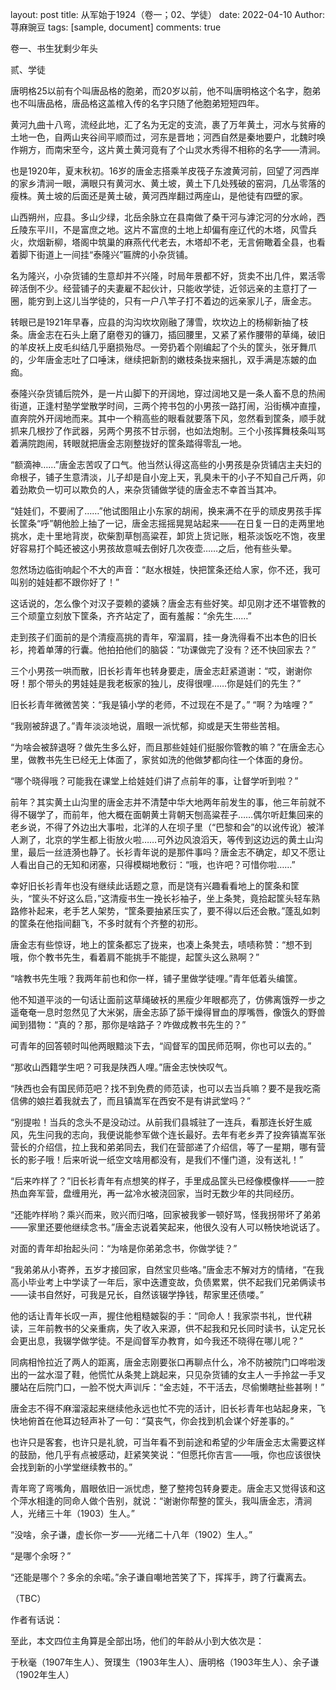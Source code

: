 layout: post
title: 从军始于1924（卷一；02、学徒）
date: 2022-04-10
Author: 荨麻豌豆
tags: [sample, document]
comments: true

卷一、书生犹剩少年头

贰、学徒

唐明格25以前有个叫唐品格的胞弟，而20岁以前，他不叫唐明格这个名字，胞弟也不叫唐品格，唐品格这盖棺入传的名字只随了他胞弟短短四年。

黄河九曲十八弯，流经此地，汇了名为无定的支流，裹了万年黄土，河水与贫瘠的土地一色，自两山夹谷间平顺而过，河东是晋地；河西自然是秦地要户，北魏时唤作朔方，而南宋至今，这片黄土黄河竟有了个山灵水秀得不相称的名字——清涧。

也是1920年，夏末秋初。16岁的唐金志搭乘羊皮筏子东渡黄河前，回望了河西岸的家乡清涧一眼，满眼只有黄河水、黄土坡，黄土下几处残破的窑洞，几丛零落的瘦株。黄土坡的后面还是黄土破，黄河西岸翻过两座山，是他徒有四壁的家。

山西朔州，应县。多山少绿，北岳余脉立在县南做了桑干河与滹沱河的分水岭，西丘陵东平川，不是富庶之地。这片不富庶的土地上却偏有座辽代的木塔，风雪兵火，炊烟新柳，塔阁中筑巢的麻燕代代老去，木塔却不老，无言俯瞰着全县，也看着脚下街道上一间挂“泰隆兴”匾牌的小杂货铺。

名为隆兴，小杂货铺的生意却并不兴隆，时局年景都不好，货卖不出几件，累活零碎活倒不少。经营铺子的夫妻雇不起伙计，只能收学徒，近邻远亲的主意打了一圈，能穷到上这儿当学徒的，只有一户八竿子打不着边的远亲家儿子，唐金志。

转眼已是1921年早春，应县的沟沟坎坎刚融了薄雪，坎坎边上的杨柳新抽了枝条。唐金志在石头上磨了磨卷刃的镰刀，插回腰里，又紧了紧作腰带的草绳，破旧的羊皮袄上皮毛纠结几乎磨损殆尽。一旁扔着个刚编起了个头的筐头，张牙舞爪的，少年唐金志吐了口唾沫，继续把新割的嫩枝条拢来捆扎，双手满是冻皴的血痂。

泰隆兴杂货铺后院外，是一片山脚下的开阔地，穿过阔地又是一条人畜不息的热闹街道，正逢村塾学堂散学时间，三两个挎书包的小男孩一路打闹，沿街横冲直撞，直奔院外开阔地而来。其中一个稍高些的眼看就要落下风，忽然看到筐条，顺手就抓来几根抄了作武器，另两个男孩不甘示弱，也如法炮制。三个小孩挥舞枝条叫骂着满院跑闹，转眼就把唐金志刚整拢好的筐条踏得零乱一地。

“额滴神……”唐金志苦叹了口气。他当然认得这高些的小男孩是杂货铺店主夫妇的命根子，铺子生意清淡，儿子却是自小宠上天，乳臭未干的小子不知自己斤两，卯着劲欺负一切可以欺负的人，来杂货铺做学徒的唐金志不幸首当其冲。

“娃娃们，不要闹了……”他试图阻止小东家的胡闹，换来满不在乎的顽皮男孩手挥长筐条“呼”朝他脸上抽了一记，唐金志摇摇晃晃站起来——在日复一日的走两里地挑水，走十里地背炭，砍柴割草刨高粱茬，卸货上货记账，粗茶淡饭吃不饱，夜里好容易打个盹还被这小男孩故意喊去倒好几次夜壶……之后，他有些头晕。

忽然场边临街响起个不大的声音：“赵水根娃，快把筐条还给人家，你不还，我可叫别的娃娃都不跟你好了！”

这话说的，怎么像个对汉子耍赖的婆姨？唐金志有些好笑。却见刚才还不堪管教的三个顽童立刻放下筐条，齐齐站定了，面有羞赧：“余先生……”

走到孩子们面前的是个清瘦高挑的青年，窄溜肩，挂一身洗得看不出本色的旧长衫，挎着单薄的行囊。他拍拍他们的脑袋：“功课做完了没有？还不快回家去？”

三个小男孩一哄而散，旧长衫青年也转身要走，唐金志赶紧道谢：“哎，谢谢你呀！那个带头的男娃娃是我老板家的独儿，皮得很哩……你是娃们的先生？”

旧长衫青年微微苦笑：“我是镇小学的老师，不过现在不是了。”
“啊？为啥哩？”

“我刚被辞退了。”青年淡淡地说，眉眼一派忧郁，抑或是天生带些苦相。

“为啥会被辞退呀？做先生多么好，而且那些娃娃们挺服你管教的嘛？”在唐金志心里，做教书先生已经无上体面了，家贫如洗的他做梦都向往一个体面的身份。

“哪个晓得哦？可能我在课堂上给娃娃们讲了点前年的事，让督学听到啦？”

前年？其实黄土山沟里的唐金志并不清楚中华大地两年前发生的事，他三年前就不得不辍学了，而前年，他大概在面朝黄土背朝天刨高粱茬子……偶尔听赶集回来的老乡说，不得了外边出大事啦，北洋的人在坝子里（“巴黎和会”的以讹传讹）被洋人涮了，北京的学生都上街放火啦……可外边风浪滔天，等传到这边远的黄土山沟里，最后一丝涟漪也静了。长衫青年说的是那件事吗？唐金志不确定，却又不愿让人看出自己的无知和闭塞，只得模糊地敷衍：“哦，也许吧？可惜你啦……”

幸好旧长衫青年也没有继续此话题之意，而是饶有兴趣看看地上的筐条和筐头，“筐头不好这么启，”这清瘦书生一挽长衫袖子，坐上条凳，竟拾起筐头轻车熟路修补起来，老手艺人架势，“筐条要抽紧压实了，要不得以后还会散。”蓬乱如刺的筐条在他指间翻飞，不多时就有个齐整的初形。

唐金志有些惊讶，地上的筐条都忘了拢来，也凑上条凳去，啧啧称赞：“想不到哦，你个教书先生，看着肩不能挑手不能提，起筐头这么熟啊？”

“啥教书先生哦？我两年前也和你一样，铺子里做学徒哩。”青年低着头编筐。

他不知道平淡的一句话让面前这草绳破袄的黑瘦少年眼都亮了，仿佛离饿殍一步之遥奄奄一息时忽然见了大米粥，唐金志舔了舔干燥得冒血的厚嘴唇，像饿久的野兽闻到猎物：“真的？那，那你是啥路子？咋做成教书先生的？”

可青年的回答顿时叫他两眼黯淡下去，“阎督军的国民师范啊，你也可以去的。”

“那收山西籍学生吧？可我是陕西人哩。”唐金志怏怏叹气。

“陕西也会有国民师范吧？找不到免费的师范读，也可以去当兵嘛？要不是我吃斋信佛的娘拦着我就去了，而且镇嵩军在西安不是有讲武堂吗？”

“别提啦！当兵的念头不是没动过。从前我们县城驻了一连兵，看那连长好生威风，先生问我的志向，我便说能参军做个连长最好。去年有老乡弄了投奔镇嵩军张营长的介绍信，拉上我和弟弟同去，我们在营部递了介绍信，等了一星期，哪有营长的影子哦！后来听说一纸空文啥用都没有，是我们不懂门道，没有送礼！”

“后来咋样了？”旧长衫青年有点想笑的样子，手里成品筐头已经像模像样——一腔热血奔军营，盘缠用光，再一盆冷水被浇回家，当时无数少年的共同经历。

“还能咋样哟？乘兴而来，败兴而归咯，回家被我爹一顿好骂，怪我拐带坏了弟弟——家里还要他继续念书。”唐金志说着笑起来，他很久没有人可以畅快地说话了。

对面的青年却抬起头问：“为啥是你弟弟念书，你做学徒？”

“我弟弟从小寄养，五岁才接回家，自然宝贝些咯。”唐金志不解对方的情绪，“在我高小毕业考上中学读了一年后，家中迭遭变故，负债累累，供不起我们兄弟俩读书——读书自然好，可我是兄长，自然该辍学挣钱，帮家里还债喽。”

他的话让青年长叹一声，握住他粗糙皴裂的手：“同命人！我家崇书礼，世代耕读，三年前教书的父亲重病，失了收入来源，供不起我和兄长同时读书，认定兄长会更出息，我辍学做学徒。不是阎督军办教育，如今我还不晓得在哪儿呢？”

同病相怜拉近了两人的距离，唐金志刚要张口再聊点什么，冷不防被院门口哗啦泼出的一盆水湿了鞋，他慌忙从条凳上跳起来，只见杂货铺的女主人一手拎盆一手叉腰站在后院门口，一脸不悦大声训斥：“金志娃，不干活去，尽偷懒瞎扯些甚咧！”

唐金志不得不麻溜滚起来继续他永远也忙不完的活计，旧长衫青年也站起身来，飞快地俯首在他耳边轻声补了一句：“莫丧气，你会找到机会谋个好差事的。”

也许只是客套，也许只是礼貌，可当年看不到前途和希望的少年唐金志太需要这样的鼓励，他几乎有点被感动，赶紧笑笑说：“但愿托你吉言——哦，你也应该很快会找到新的小学堂继续教书的。”

青年弯了弯嘴角，眉眼依旧一派忧虑，整了整挎包转身要走。唐金志又觉得该和这个萍水相逢的同命人做个告别，就说：“谢谢你帮整的筐头，我叫唐金志，清涧人，光绪三十年（1903）生人。”

“没啥，余子谦，虚长你一岁——光绪二十八年（1902）生人。”

“是哪个余呀？”

“还能是哪个？多余的余喏。”余子谦自嘲地苦笑了下，挥挥手，跨了行囊离去。

（TBC）

作者有话说：

至此，本文四位主角算是全部出场，他们的年龄从小到大依次是：

于秋毫（1907年生人）、贺璞生（1903年生人）、唐明格（1903年生人）、余子谦（1902年生人）
